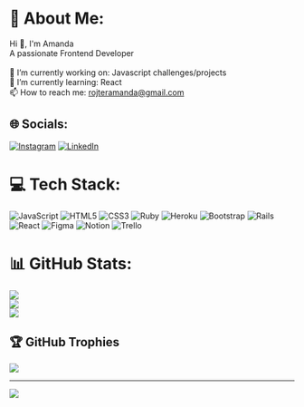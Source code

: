 # 💫 About Me:
Hi 👋, I'm Amanda<br>A passionate Frontend Developer<br><br>🔭 I’m currently working on: Javascript challenges/projects<br>🌱 I’m currently learning: React<br>📫 How to reach me: rojteramanda@gmail.com


## 🌐 Socials:
[![Instagram](https://img.shields.io/badge/Instagram-%23E4405F.svg?logo=Instagram&logoColor=white)](https://instagram.com/ama.roj) [![LinkedIn](https://img.shields.io/badge/LinkedIn-%230077B5.svg?logo=linkedin&logoColor=white)](https://linkedin.com/in/amandaroj) 

# 💻 Tech Stack:
![JavaScript](https://img.shields.io/badge/javascript-%23323330.svg?style=for-the-badge&logo=javascript&logoColor=%23F7DF1E) ![HTML5](https://img.shields.io/badge/html5-%23E34F26.svg?style=for-the-badge&logo=html5&logoColor=white) ![CSS3](https://img.shields.io/badge/css3-%231572B6.svg?style=for-the-badge&logo=css3&logoColor=white) ![Ruby](https://img.shields.io/badge/ruby-%23CC342D.svg?style=for-the-badge&logo=ruby&logoColor=white) ![Heroku](https://img.shields.io/badge/heroku-%23430098.svg?style=for-the-badge&logo=heroku&logoColor=white) ![Bootstrap](https://img.shields.io/badge/bootstrap-%23563D7C.svg?style=for-the-badge&logo=bootstrap&logoColor=white) ![Rails](https://img.shields.io/badge/rails-%23CC0000.svg?style=for-the-badge&logo=ruby-on-rails&logoColor=white) ![React](https://img.shields.io/badge/react-%2320232a.svg?style=for-the-badge&logo=react&logoColor=%2361DAFB) 	![Figma](https://img.shields.io/badge/figma-%23F24E1E.svg?style=for-the-badge&logo=figma&logoColor=white) ![Notion](https://img.shields.io/badge/Notion-%23000000.svg?style=for-the-badge&logo=notion&logoColor=white) ![Trello](https://img.shields.io/badge/Trello-%23026AA7.svg?style=for-the-badge&logo=Trello&logoColor=white)
# 📊 GitHub Stats:
![](https://github-readme-stats.vercel.app/api?username=amandaroj&theme=nightowl&hide_border=false&include_all_commits=true&count_private=true)<br/>
![](https://github-readme-streak-stats.herokuapp.com/?user=amandaroj&theme=nightowl&hide_border=false)<br/>
![](https://github-readme-stats.vercel.app/api/top-langs/?username=amandaroj&theme=nightowl&hide_border=false&include_all_commits=true&count_private=true&layout=compact)

## 🏆 GitHub Trophies
![](https://github-profile-trophy.vercel.app/?username=amandaroj&theme=tokyonight&no-frame=false&no-bg=false&margin-w=4)

---
[![](https://visitcount.itsvg.in/api?id=amandaroj&icon=0&color=0)](https://visitcount.itsvg.in)


